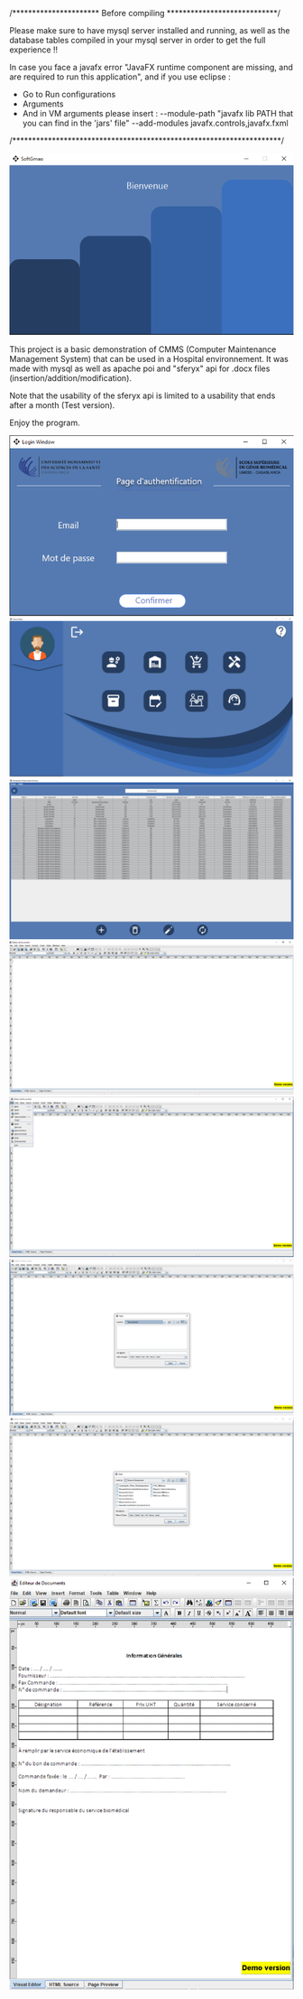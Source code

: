 /********************** Before compiling ****************************/

Please make sure to have mysql server installed and running, as well as the database tables compiled in your mysql server in order to get 
the full experience !!

In case you face a javafx error "JavaFX runtime component are missing, and are required to run this application", and if you use eclipse : 
 -  Go to Run configurations
 -  Arguments
 -  And in VM arguments please insert : --module-path "javafx lib PATH that you can find in the 'jars' file" --add-modules javafx.controls,javafx.fxml

/********************************************************************/
<p align="center">
  <img src="./readme_Img/welcome_page.PNG"/>
</p>

This project is a basic demonstration of CMMS (Computer Maintenance Management System) that can be used 
in a Hospital environnement.
It was made with mysql as well as apache poi and "sferyx" api for .docx files (insertion/addition/modification).

Note that the usability of the sferyx api is limited to a usability that ends after a month (Test version).

Enjoy the program.

<p align="center">
  
  <img src="./readme_Img/Login.PNG"/>
  <br>
  <img src="./readme_Img/MainMenu.PNG"/>
  <br>
  <img src="./readme_Img/Img_1.PNG"/>
  <br>
  <img src="./readme_Img/Word.PNG"/>
  <br>
  <img src="./readme_Img/2.PNG"/>
  <br>
  <img src="./readme_Img/3.PNG"/>
  <br>
  <img src="./readme_Img/4.PNG"/>
  <br>
  <img src="./readme_Img/5.PNG"/>
  
</p>

